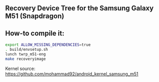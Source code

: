 ## Recovery Device Tree for the Samsung Galaxy M51 (Snapdragon)

## How-to compile it:

```sh
export ALLOW_MISSING_DEPENDENCIES=true
. build/envsetup.sh
lunch twrp_m51-eng
make recoveryimage
```

Kernel source:
https://github.com/mohammad92/android_kernel_samsung_m51
